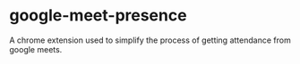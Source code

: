 # google-meet-presence
A chrome extension used to simplify the process of getting attendance from google meets.
